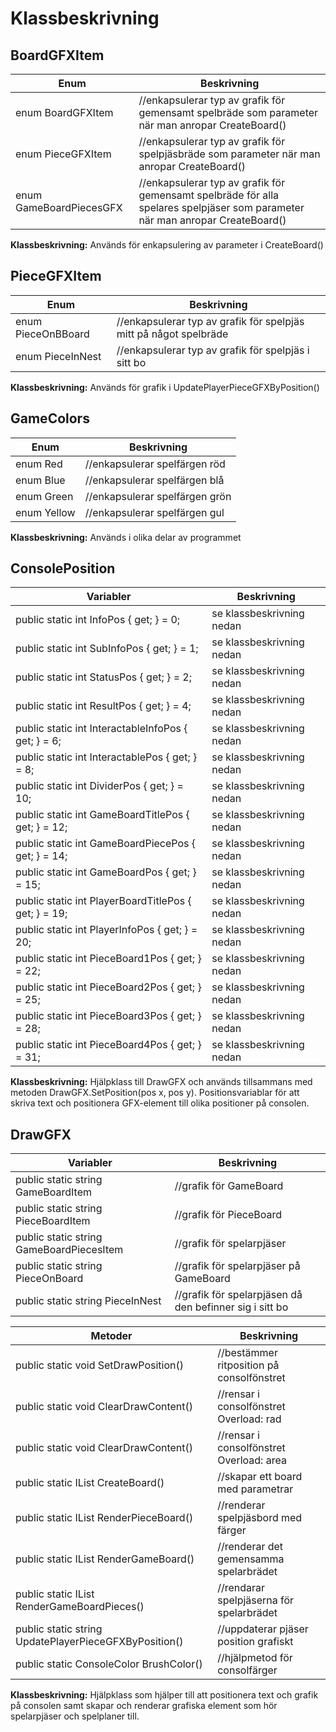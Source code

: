 # Klassbeskrivning

## BoardGFXItem

| Enum                    | Beskrivning                                                  |
| ----------------------- | ------------------------------------------------------------ |
| enum BoardGFXItem       | //enkapsulerar typ av grafik för gemensamt spelbräde som parameter när man anropar CreateBoard() |
| enum PieceGFXItem       | //enkapsulerar typ av grafik för spelpjäsbräde som parameter när man anropar CreateBoard() |
| enum GameBoardPiecesGFX | //enkapsulerar typ av grafik för gemensamt spelbräde för alla spelares spelpjäser som parameter när man anropar CreateBoard() |

**Klassbeskrivning:** Används för enkapsulering av parameter i CreateBoard()



## PieceGFXItem

| Enum               | Beskrivning                                                  |
| ------------------ | ------------------------------------------------------------ |
| enum PieceOnBBoard | //enkapsulerar typ av grafik för spelpjäs mitt på något spelbräde |
| enum PieceInNest   | //enkapsulerar typ av grafik för spelpjäs i sitt bo          |

**Klassbeskrivning:** Används för grafik i UpdatePlayerPieceGFXByPosition()



## GameColors

| Enum        | Beskrivning                    |
| ----------- | ------------------------------ |
| enum Red    | //enkapsulerar spelfärgen röd  |
| enum Blue   | //enkapsulerar spelfärgen blå  |
| enum Green  | //enkapsulerar spelfärgen grön |
| enum Yellow | //enkapsulerar spelfärgen gul  |

**Klassbeskrivning:** Används  i olika delar av programmet



## ConsolePosition

| Variabler                                            | Beskrivning               |
| ---------------------------------------------------- | ------------------------- |
| public static int InfoPos { get; } = 0;              | se klassbeskrivning nedan |
| public static int SubInfoPos { get; } = 1;           | se klassbeskrivning nedan |
| public static int StatusPos { get; } = 2;            | se klassbeskrivning nedan |
| public static int ResultPos { get; } = 4;            | se klassbeskrivning nedan |
| public static int InteractableInfoPos { get; } = 6;  | se klassbeskrivning nedan |
| public static int InteractablePos { get; } = 8;      | se klassbeskrivning nedan |
| public static int DividerPos { get; } = 10;          | se klassbeskrivning nedan |
| public static int GameBoardTitlePos { get; } = 12;   | se klassbeskrivning nedan |
| public static int GameBoardPiecePos { get; } = 14;   | se klassbeskrivning nedan |
| public static int GameBoardPos { get; } = 15;        | se klassbeskrivning nedan |
| public static int PlayerBoardTitlePos { get; } = 19; | se klassbeskrivning nedan |
| public static int PlayerInfoPos { get; } = 20;       | se klassbeskrivning nedan |
| public static int PieceBoard1Pos { get; } = 22;      | se klassbeskrivning nedan |
| public static int PieceBoard2Pos { get; } = 25;      | se klassbeskrivning nedan |
| public static int PieceBoard3Pos { get; } = 28;      | se klassbeskrivning nedan |
| public static int PieceBoard4Pos { get; } = 31;      | se klassbeskrivning nedan |

**Klassbeskrivning:** Hjälpklass till DrawGFX och används tillsammans med metoden DrawGFX.SetPosition(pos x, pos y). Positionsvariablar för att skriva text och positionera GFX-element till olika positioner på consolen.



## DrawGFX

| Variabler                                | Beskrivning                                             |
| ---------------------------------------- | ------------------------------------------------------- |
| public static string GameBoardItem       | //grafik för GameBoard                                  |
| public static string PieceBoardItem      | //grafik för PieceBoard                                 |
| public static string GameBoardPiecesItem | //grafik för spelarpjäser                               |
| public static string PieceOnBoard        | //grafik för spelarpjäser på GameBoard                  |
| public static string PieceInNest         | //grafik för spelarpjäsen då den befinner sig i sitt bo |

| Metoder                                               | Beskrivning                               |
| ----------------------------------------------------- | ----------------------------------------- |
| public static void SetDrawPosition()                  | //bestämmer ritposition på consolfönstret |
| public static void ClearDrawContent()                 | //rensar i consolfönstret Overload: rad   |
| public static void ClearDrawContent()                 | //rensar i consolfönstret Overload: area  |
| public static IList<string> CreateBoard()             | //skapar ett board med parametrar         |
| public static IList<string> RenderPieceBoard()        | //renderar spelpjäsbord med färger        |
| public static IList<string> RenderGameBoard()         | //renderar det gemensamma spelarbrädet    |
| public static IList<string> RenderGameBoardPieces()   | //rendarar spelpjäserna för spelarbrädet  |
| public static string UpdatePlayerPieceGFXByPosition() | //uppdaterar pjäser position grafiskt     |
| public static ConsoleColor BrushColor()               | //hjälpmetod för consolfärger             |

**Klassbeskrivning:** Hjälpklass som  hjälper till att positionera text och grafik på consolen samt skapar och renderar grafiska element som hör spelarpjäser och spelplaner till.